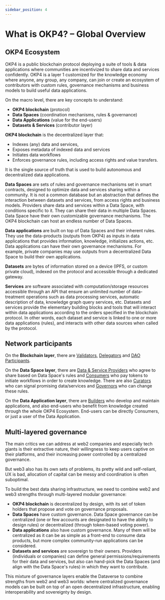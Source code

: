 ```yaml
---
sidebar_position: 4
---
```


# What is OKP4? – Global Overview

## OKP4 Ecosystem

OKP4 is a public blockchain protocol deploying a suite of tools & data applications where communities are incentivized to share data and services confidently. OKP4 is a layer 1 customized for the knowledge economy where anyone, any group, any company, can join or create an ecosystem of contributors with custom rules, governance mechanisms and business models to build useful data applications.

On the macro level, there are key concepts to understand:

- **OKP4 blockchain** (protocol)
- **Data Spaces** (coordination mechanisms, rules & governance)
- **Data Applications** (value for the end-users)
- **Datasets & Services** (contributor layer)

**OKP4 blockchain** is the decentralized layer that:

- Indexes (any) data and services,
- Exposes metadata of indexed data and services
- Initiates data workflows
- Enforces governance rules, including access rights and value transfers.

It is the single source of truth that is used to build autonomous and decentralized data applications.

**Data Spaces** are sets of rules and governance mechanisms set in smart contracts, designed to optimize data and services sharing within a community. It is not a common database but an abstraction that defines the interaction between datasets and services, from access rights and business models. Providers share data and services within a Data Space, with conditions specific to it. They can share their data in multiple Data Spaces. Data Space have their own customizable governance mechanisms. The OKP4 blockchain can host an endless number of Data Spaces.

**Data applications** are built on top of Data Spaces and their inherent rules. They use the data-products (outputs from OKP4) as inputs in data applications that provides information, knowledge, initializes actions, etc. Data applications can have their own governance mechanisms. For example, private companies may use outputs from a decentralized Data Space to build their own applications.

**Datasets** are bytes of information stored on a device (IPFS, or custom private cloud), indexed on the protocol and accessible through a dedicated gateway.

**Services** are software associated with computation/storage resources accessible through an API that ensure an unlimited number of data-treatment operations such as data processing services, automatic description of data, knowledge graph query services, etc.
Datasets and services provide the elementary building blocks and tools that will interact within data applications according to the orders specified in the blockchain protocol. In other words, each dataset and service is linked to one or more data applications (rules), and interacts with other data sources when called by the protocol.

## Network participants

On the **Blockchain layer**, there are [Validators](/docs/whitepaper/roles#validators), [Delegators](/docs/whitepaper/roles#delegators) and [DAO Participants](/docs/whitepaper/roles#dao-participants).

On the **Data Space layer**, there are [Data & Service Providers](/docs/whitepaper/roles#data-providers) who agree to share based on Data Space's rules and [Consumers](/docs/whitepaper/roles#data-providers) who pay tokens to initiate workflows in order to create knowledge. There are also [Curators](/docs/whitepaper/roles#curators) who can signal promising data/services and [Governors](/docs/whitepaper/roles#curators) who can change these rules.

On the **Data Application layer**, there are [Builders](/docs/whitepaper/roles#builders) who develop and maintain applications, and also end-users who benefit from knowledge created through the whole OKP4 Ecosystem. End-users can be directly Consumers, or just a user of the Data Application.

## Multi-layered governance

The main critics we can address at web2 companies and especially tech giants is their extractive nature, their willingness to keep users captive on their platforms, and their increasing power controlled by a centralized governance.

But web3 also has its own sets of problems, its pretty wild and self-reliant, UX is bad, allocation of capital can be messy and coordination is often suboptimal.

To build the best data sharing infrastructure, we need to combine web2 and web3 strengths through multi-layered modular governance:

- **OKP4 blockchain** is decentralized by design, with its set of token holders that propose and vote on governance proposals.
- **Data Spaces** have custom governance. Data Space governance can be centralized (one or few accounts are designated to have the ability to design rules) or decentralized (through token-based voting power).
- **Data applications** also have custom governance. Many of them will be centralized as it can be as simple as a front-end to consume data products, but more complex community-run applications can be considered.
- **Datasets and services** are sovereign to their owners. Providers (individuals or companies) can define general permissions/requirements for their data and services, but also can hand-pick the Data Spaces (and align with the Data Space's rules) in which they want to contribute.

This mixture of governance layers enable the Dataverse to combine strengths from web2 and web3 worlds: where centralized governance models can be built on top of an open decentralized infrastructure, enabling interoperability and sovereignty by design.
